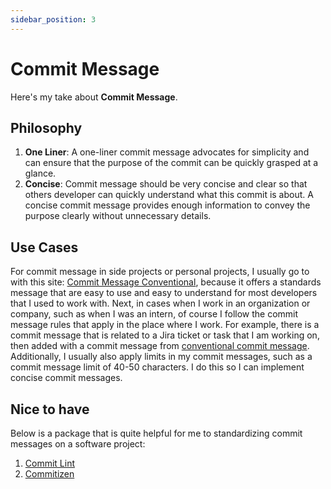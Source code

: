 ```yaml
---
sidebar_position: 3
---
```


# Commit Message

Here's my take about **Commit Message**.

## Philosophy

1. **One Liner**: A one-liner commit message advocates for simplicity and can ensure that the purpose of the commit can be quickly grasped at a glance.
2. **Concise**: Commit message should be very concise and clear so that others developer can quickly understand what this commit is about. A concise commit message provides enough information to convey the purpose clearly without unnecessary details.

## Use Cases

For commit message in side projects or personal projects, 
I usually go to with this site: [Commit Message Conventional](https://www.conventionalcommits.org/en/v1.0.0/), because it offers a standards message that are easy to use and easy to understand for most developers that I used to work with. Next, in cases when I work in an organization or company, such as when I was an intern, of course I follow the commit message rules that apply in the place where I work. For example, there is a commit message that is related to a Jira ticket or task that I am working on, then added with a commit message from [conventional commit message](https://www.conventionalcommits.org/en/v1.0.0/). Additionally, I usually also apply limits in my commit messages, such as a commit message limit of 40-50 characters. I do this so I can implement concise commit messages.

## Nice to have

Below is a package that is quite helpful for me to standardizing commit messages on a software project:
1. [Commit Lint](https://commitlint.js.org/)
2. [Commitizen](https://commitizen.github.io/cz-cli/)